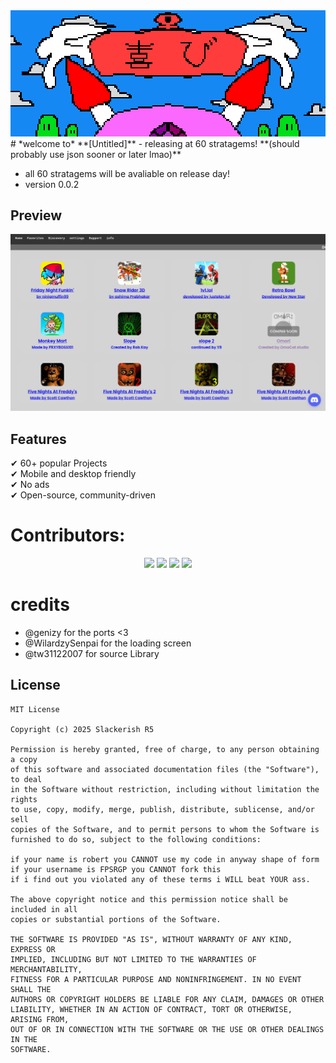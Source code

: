 <!--![Banner](images/banners/yorokobi-banner.png)-->
<img src="images/banners/yorokobi-banner.png" style="width:1200px; image-rendering:pixelated;">
# *welcome to* **[Untitled]** 
 - releasing at 60 stratagems!
**(should probably use json sooner or later lmao)**

- all 60 stratagems will be avaliable on release day!
- version 0.0.2

## Preview
![Jag.io Screenshot](preview.png)

## Features
✔ 60+ popular Projects  
✔ Mobile and desktop friendly  
✔ No ads \
✔ Open-source, community-driven  

# Contributors:
<p align="center">
  <img src="https://contrib.rocks/image?repo=taylorswiftfan0101/taylorswiftfan0101.github.io" />
  <img src="https://contrib.rocks/image?repo=WilardzySenpai/WilardzySenpai" />
  <img src="https://contrib.rocks/image?repo=genizy/genizy.github.io" />
   <img src="https://contrib.rocks/image?repo=tw31122007/HTML-Games-V2" />
</p>

# credits
- @genizy for the ports <3 
- @WilardzySenpai for the loading screen
- @tw31122007 for source Library

## License
```
MIT License

Copyright (c) 2025 Slackerish R5

Permission is hereby granted, free of charge, to any person obtaining a copy
of this software and associated documentation files (the "Software"), to deal
in the Software without restriction, including without limitation the rights
to use, copy, modify, merge, publish, distribute, sublicense, and/or sell
copies of the Software, and to permit persons to whom the Software is
furnished to do so, subject to the following conditions:

if your name is robert you CANNOT use my code in anyway shape of form
if your username is FPSRGP you CANNOT fork this
if i find out you violated any of these terms i WILL beat YOUR ass.

The above copyright notice and this permission notice shall be included in all
copies or substantial portions of the Software.

THE SOFTWARE IS PROVIDED "AS IS", WITHOUT WARRANTY OF ANY KIND, EXPRESS OR
IMPLIED, INCLUDING BUT NOT LIMITED TO THE WARRANTIES OF MERCHANTABILITY,
FITNESS FOR A PARTICULAR PURPOSE AND NONINFRINGEMENT. IN NO EVENT SHALL THE
AUTHORS OR COPYRIGHT HOLDERS BE LIABLE FOR ANY CLAIM, DAMAGES OR OTHER
LIABILITY, WHETHER IN AN ACTION OF CONTRACT, TORT OR OTHERWISE, ARISING FROM,
OUT OF OR IN CONNECTION WITH THE SOFTWARE OR THE USE OR OTHER DEALINGS IN THE
SOFTWARE.
```
